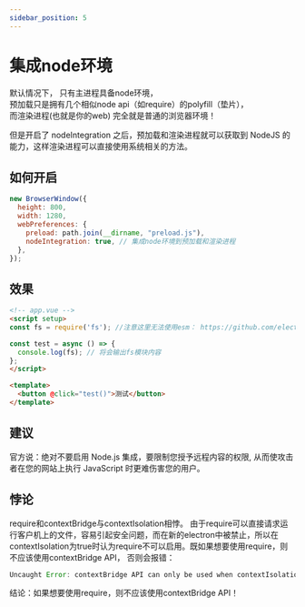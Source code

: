 ```yaml
---
sidebar_position: 5
---
```


# 集成node环境

默认情况下，
只有主进程具备node环境，   
预加载只是拥有几个相似node api（如require）的polyfill（垫片），    
而渲染进程(也就是你的web) 完全就是普通的浏览器环境！


但是开启了 nodeIntegration 之后，预加载和渲染进程就可以获取到  NodeJS 的能力，这样渲染进程可以直接使用系统相关的方法。

## 如何开启

```js
new BrowserWindow({
  height: 800,
  width: 1280,
  webPreferences: {
    preload: path.join(__dirname, "preload.js"),
    nodeIntegration: true, // 集成node环境到预加载和渲染进程
  },
});
```
<!-- 注意：当你开启node集成了之后，主进程项目  "type": "module" 应该被移除 ，否则在浏览器控制台有异常提示！ -->


## 效果
```html
<!-- app.vue -->
<script setup>
const fs = require('fs'); //注意这里无法使用esm： https://github.com/electron/electron/issues/42439#issuecomment-2160822103

const test = async () => {
  console.log(fs); // 将会输出fs模块内容
};
</script>

<template>
  <button @click="test()">测试</button>
</template>
```

## 建议
官方说：绝对不要启用 Node.js 集成，要限制您授予远程内容的权限, 从而使攻击者在您的网站上执行 JavaScript 时更难伤害您的用户。


## 悖论
require和contextBridge与contextIsolation相悖。
由于require可以直接请求运行客户机上的文件，容易引起安全问题，而在新的electron中被禁止，所以在contextIsolation为true时认为require不可以启用。既如果想要使用require，则不应该使用contextBridge API， 否则会报错：
```js
Uncaught Error: contextBridge API can only be used when contextIsolation is enabled
```


结论：如果想要使用require，则不应该使用contextBridge API！